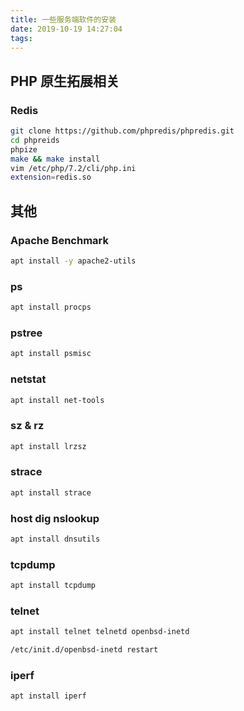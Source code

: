 ```yaml
---
title: 一些服务端软件的安装
date: 2019-10-19 14:27:04
tags:
---
```


## PHP 原生拓展相关

### Redis

```bash
git clone https://github.com/phpredis/phpredis.git
cd phpreids
phpize
make && make install
vim /etc/php/7.2/cli/php.ini
extension=redis.so
```



## 其他

### Apache Benchmark

```bash
apt install -y apache2-utils
```

### ps

```bash
apt install procps
```

### pstree

```bash
apt install psmisc
```

### netstat

```bash
apt install net-tools
```

### sz & rz

```bash
apt install lrzsz
```

### strace

```bash
apt install strace
```

### host dig nslookup

```bash
apt install dnsutils
```

### tcpdump

```bash
apt install tcpdump
```

### telnet

```bash
apt install telnet telnetd openbsd-inetd

/etc/init.d/openbsd-inetd restart
```

### iperf

```bash
apt install iperf
```
